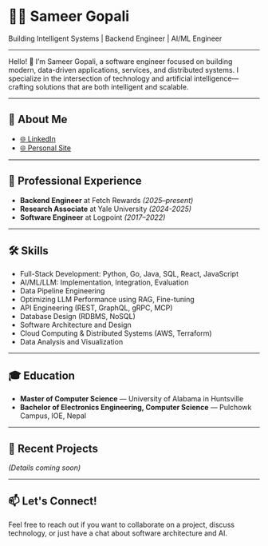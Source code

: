 # 👨‍💻 Sameer Gopali

Building Intelligent Systems | Backend Engineer | AI/ML Engineer

---

Hello! 👋 I’m Sameer Gopali, a software engineer focused on building modern, data-driven applications, services, and distributed systems. I specialize in the intersection of technology and artificial intelligence—crafting solutions that are both intelligent and scalable.

---

## 🚀 About Me

- [🌐 LinkedIn](#https://linkedin.com/in/sameergopali)  
- [🌐 Personal Site](#https://sameergopali.github.io/)  

---

## 💼 Professional Experience

- **Backend Engineer** at Fetch Rewards _(2025–present)_
- **Research Associate** at Yale University _(2024-2025)_
- **Software Engineer** at Logpoint _(2017–2022)_

---

## 🛠 Skills

- Full-Stack Development: Python, Go, Java, SQL, React, JavaScript
- AI/ML/LLM: Implementation, Integration, Evaluation
- Data Pipeline Engineering
- Optimizing LLM Performance using RAG, Fine-tuning
- API Engineering (REST, GraphQL, gRPC, MCP)
- Database Design (RDBMS, NoSQL)
- Software Architecture and Design
- Cloud Computing & Distributed Systems (AWS, Terraform)
- Data Analysis and Visualization

---

## 🎓 Education

- **Master of Computer Science** — University of Alabama in Huntsville
- **Bachelor of Electronics Engineering, Computer Science** — Pulchowk Campus, IOE, Nepal

---

## 🌟 Recent Projects

*(Details coming soon)*

---

## 📫 Let's Connect!

Feel free to reach out if you want to collaborate on a project, discuss technology, or just have a chat about software architecture and AI.
